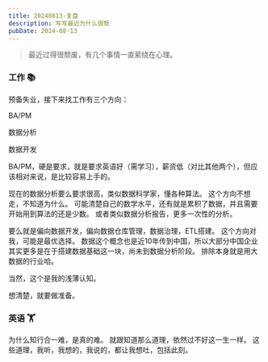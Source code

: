 ```yaml
---
title: 20240813-复盘
description: 写写最近为什么很颓
pubDate: 2024-08-13
---
```


> 最近过得很颓废，有几个事情一直萦绕在心理。

### 工作 📚

预备失业，接下来找工作有三个方向：

BA/PM

数据分析

数据开发

BA/PM，硬是要求，就是要求英语好（需学习），薪资低（对比其他两个），但应该相对来说，是比较容易上手的。

现在的数据分析要么要求很高，类似数据科学家，懂各种算法。
这个方向不想走，不知道为什么。
可能清楚自己的数学水平，还有就是累积了数据，并且需要开始用到算法的还是少数。
或者类似数据分析报告，更多一次性的分析。

要么就是偏向数据开发，偏向数据仓库管理，数据治理，ETL搭建。
这个方向对我，可能是最优选择。
数据这个概念也是近10年传到中国，所以大部分中国企业其实更多是在于搭建数据基础这一块，尚未到数据分析阶段。
排除本身就是用大数据的行业哈。

当然，这个是我的浅薄认知。

想清楚，就要做准备。

### 英语 🏋️‍

为什么知行合一难，是真的难。
就跟知道那么道理，依然过不好这一生一样。
这些道理，我听，我想的，我说的，都让我想吐，包括此刻。
